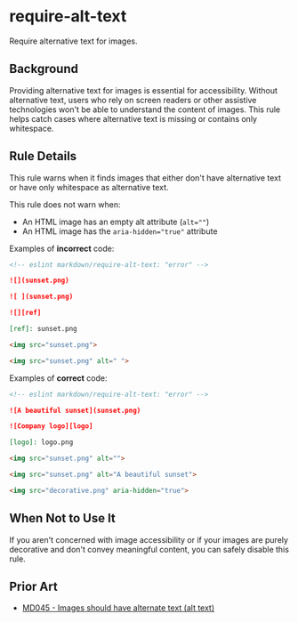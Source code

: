 # require-alt-text

Require alternative text for images.

## Background

Providing alternative text for images is essential for accessibility. Without alternative text, users who rely on screen readers or other assistive technologies won't be able to understand the content of images. This rule helps catch cases where alternative text is missing or contains only whitespace.

## Rule Details

This rule warns when it finds images that either don't have alternative text or have only whitespace as alternative text.

This rule does not warn when:
- An HTML image has an empty alt attribute (`alt=""`)
- An HTML image has the `aria-hidden="true"` attribute

Examples of **incorrect** code:

```markdown
<!-- eslint markdown/require-alt-text: "error" -->

![](sunset.png)

![ ](sunset.png)

![][ref]

[ref]: sunset.png

<img src="sunset.png">

<img src="sunset.png" alt=" ">
```

Examples of **correct** code:

```markdown
<!-- eslint markdown/require-alt-text: "error" -->

![A beautiful sunset](sunset.png)

![Company logo][logo]

[logo]: logo.png

<img src="sunset.png" alt="">

<img src="sunset.png" alt="A beautiful sunset">

<img src="decorative.png" aria-hidden="true">
```

## When Not to Use It

If you aren't concerned with image accessibility or if your images are purely decorative and don't convey meaningful content, you can safely disable this rule.

## Prior Art

* [MD045 - Images should have alternate text (alt text)](https://github.com/DavidAnson/markdownlint/blob/main/doc/md045.md)